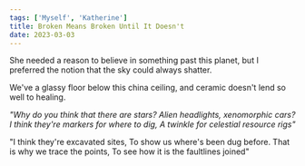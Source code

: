 ```yaml
---
tags: ['Myself', 'Katherine']
title: Broken Means Broken Until It Doesn't
date: 2023-03-03
---
```


She needed a reason to believe in
something past this planet,
but I preferred the notion that
the sky could always shatter.

We've a glassy floor below
this china ceiling,
and ceramic doesn't
lend so well to healing.

*"Why do you think that there are stars?*
*Alien headlights, xenomorphic cars?*
*I think they're markers for where to dig,*
*A twinkle for celestial resource rigs"*

"I think they're excavated sites,
To show us where's been dug before.
That is why we trace the points,
To see how it is the faultlines joined"
